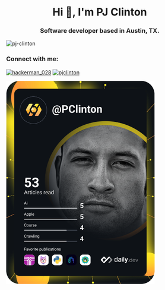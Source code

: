 <h1 align="center">Hi 👋, I'm PJ Clinton</h1>
<h3 align="center">Software developer based in Austin, TX.</h3>
<p align="left"> <img src="https://komarev.com/ghpvc/?username=pj-clinton&label=Profile%20views&color=0e75b6&style=flat" alt="pj-clinton" /> </p>
<h3 align="left">Connect with me:</h3>
<p align="left">
<a href="https://twitter.com/hackerman_028" target="blank"><img align="center" src="https://raw.githubusercontent.com/rahuldkjain/github-profile-readme-generator/master/src/images/icons/Social/twitter.svg" alt="hackerman_028" height="30" width="40" /></a>
<a href="https://linkedin.com/in/pjclinton" target="blank"><img align="center" src="https://raw.githubusercontent.com/rahuldkjain/github-profile-readme-generator/master/src/images/icons/Social/linked-in-alt.svg" alt="pjclinton" height="30" width="40" /></a>
</p>

<a href="https://app.daily.dev/pclinton"><img src="https://github.com/pclinton/pclinton/blob/master/devcard.svg" width="400" alt="PJ Clinton's Dev Card"/></a>
